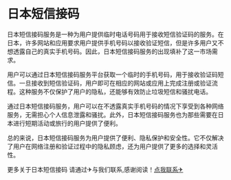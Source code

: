 # 日本短信接码

日本短信接码服务是一种为用户提供临时电话号码用于接收短信验证码的服务。在日本，许多网站和应用要求用户提供手机号码以接收验证短信，但是许多用户又不想透露自己的真实手机号码。因此，日本短信接码服务的出现填补了这一市场需求。

用户可以通过日本短信接码服务平台获取一个临时的手机号码，用于接收验证码短信。一旦接收到短信验证码，用户即可在相应的网站或应用上完成注册或验证流程。这种服务不仅保护了用户的隐私，还能够有效防止垃圾短信和骚扰电话。

通过日本短信接码服务，用户可以在不透露真实手机号码的情况下享受到各种网络服务，无需担心个人信息泄露和骚扰。此外，日本短信接码服务也为那些需要在日本进行短期活动或旅行的用户提供了便利。

总的来说，日本短信接码服务为用户提供了便利、隐私保护和安全性。它不仅解决了用户在网络注册和验证过程中的隐私顾虑，还为用户提供了更多的选择和灵活性。

更多关于日本短信接码 请通过✈与我们联系,感谢阅读！[点我联系✈](https://www.G208.com)